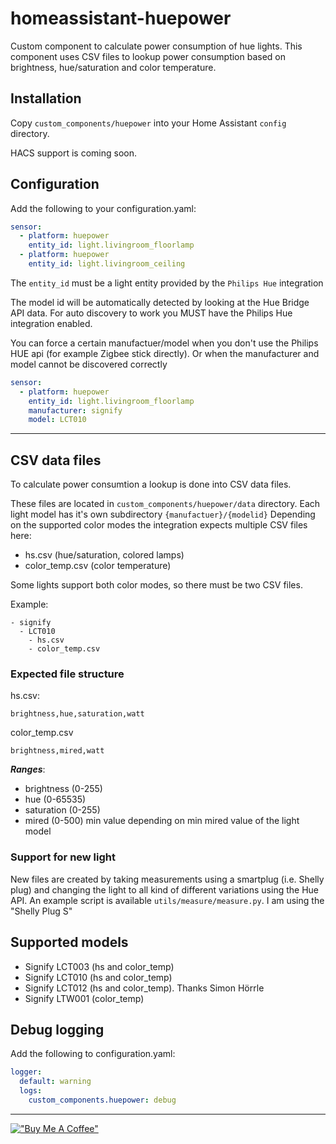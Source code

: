 # homeassistant-huepower
Custom component to calculate power consumption of hue lights.
This component uses CSV files to lookup power consumption based on brightness, hue/saturation and color temperature. 

## Installation

Copy `custom_components/huepower` into your Home Assistant `config` directory.

HACS support is coming soon.

## Configuration

Add the following to your configuration.yaml:

```yaml
sensor:
  - platform: huepower
    entity_id: light.livingroom_floorlamp
  - platform: huepower
    entity_id: light.livingroom_ceiling
```

The `entity_id` must be a light entity provided by the `Philips Hue` integration

The model id will be automatically detected by looking at the Hue Bridge API data.
For auto discovery to work you MUST have the  Philips Hue integration enabled.

You can force a certain manufactuer/model when you don't use the Philips HUE api (for example Zigbee stick directly). Or when the manufacturer and model cannot be discovered correctly

```yaml
sensor:
  - platform: huepower
    entity_id: light.livingroom_floorlamp
    manufacturer: signify
    model: LCT010
```

<hr>

## CSV data files

To calculate power consumtion a lookup is done into CSV data files.

These files are located in `custom_components/huepower/data` directory.
Each light model has it's own subdirectory `{manufactuer}/{modelid}`
Depending on the supported color modes the integration expects multiple CSV files here:
 - hs.csv (hue/saturation, colored lamps)
 - color_temp.csv (color temperature)

Some lights support both color modes, so there must be two CSV files.

Example:

```
- signify
  - LCT010
    - hs.csv
    - color_temp.csv
```

### Expected file structure

hs.csv:

```
brightness,hue,saturation,watt
```

color_temp.csv

```
brightness,mired,watt
```

***Ranges***:
- brightness (0-255)
- hue (0-65535)
- saturation (0-255)
- mired (0-500)  min value depending on min mired value of the light model

### Support for new light

New files are created by taking measurements using a smartplug (i.e. Shelly plug) and changing the light to all kind of different variations using the Hue API.
An example script is available `utils/measure/measure.py`.
I am using the "Shelly Plug S"

## Supported models
- Signify LCT003 (hs and color_temp)
- Signify LCT010 (hs and color_temp)
- Signify LCT012 (hs and color_temp). Thanks Simon Hörrle
- Signify LTW001 (color_temp)

## Debug logging

Add the following to configuration.yaml:

```yaml
logger:
  default: warning
  logs:
    custom_components.huepower: debug
```

<hr>

[!["Buy Me A Coffee"](https://www.buymeacoffee.com/assets/img/custom_images/orange_img.png)](https://www.buymeacoffee.com/bramski)
